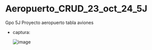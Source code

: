 # Aeropuerto_CRUD_23_oct_24_5J
Gpo 5J Proyecto aeropuerto tabla aviones
- captura:

  ![image](https://github.com/user-attachments/assets/345025df-aa33-416b-b910-5ec6296b893d)
